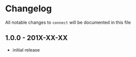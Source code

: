 # Changelog

All notable changes to `connect` will be documented in this file

## 1.0.0 - 201X-XX-XX

- initial release

